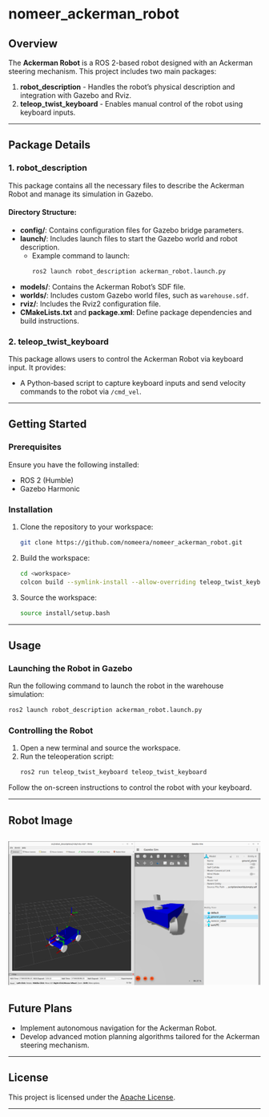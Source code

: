 # nomeer_ackerman_robot

## Overview
The **Ackerman Robot** is a ROS 2-based robot designed with an Ackerman steering mechanism. This project includes two main packages:

1. **robot_description** - Handles the robot’s physical description and integration with Gazebo and Rviz.
2. **teleop_twist_keyboard** - Enables manual control of the robot using keyboard inputs.

---

## Package Details

### 1. **robot_description**
This package contains all the necessary files to describe the Ackerman Robot and manage its simulation in Gazebo.

#### Directory Structure:
- **config/**: Contains configuration files for Gazebo bridge parameters.
- **launch/**: Includes launch files to start the Gazebo world and robot description.
  - Example command to launch:
    ```bash
    ros2 launch robot_description ackerman_robot.launch.py
    ```
- **models/**: Contains the Ackerman Robot’s SDF file.
- **worlds/**: Includes custom Gazebo world files, such as `warehouse.sdf`.
- **rviz/**: Includes the Rviz2 configuration file.
- **CMakeLists.txt** and **package.xml**: Define package dependencies and build instructions.

### 2. **teleop_twist_keyboard**
This package allows users to control the Ackerman Robot via keyboard input. It provides:
- A Python-based script to capture keyboard inputs and send velocity commands to the robot via `/cmd_vel`.

---

## Getting Started

### Prerequisites
Ensure you have the following installed:
- ROS 2 (Humble)
- Gazebo Harmonic

### Installation
1. Clone the repository to your workspace:
   ```bash
   git clone https://github.com/nomeera/nomeer_ackerman_robot.git
   ```
2. Build the workspace:
   ```bash
   cd <workspace>
   colcon build --symlink-install --allow-overriding teleop_twist_keyboard
   ```
3. Source the workspace:
   ```bash
   source install/setup.bash
   ```

---

## Usage

### Launching the Robot in Gazebo
Run the following command to launch the robot in the warehouse simulation:
```bash
ros2 launch robot_description ackerman_robot.launch.py
```

### Controlling the Robot
1. Open a new terminal and source the workspace.
2. Run the teleoperation script:
   ```bash
   ros2 run teleop_twist_keyboard teleop_twist_keyboard
   ```

Follow the on-screen instructions to control the robot with your keyboard.

---

## Robot Image
![](/docs/Screenshot%20from%202025-01-12%2001-30-09.png)
---

## Future Plans
- Implement autonomous navigation for the Ackerman Robot.
- Develop advanced motion planning algorithms tailored for the Ackerman steering mechanism.

---

## License
This project is licensed under the [Apache License](src/robot_description/LICENSE).

---

